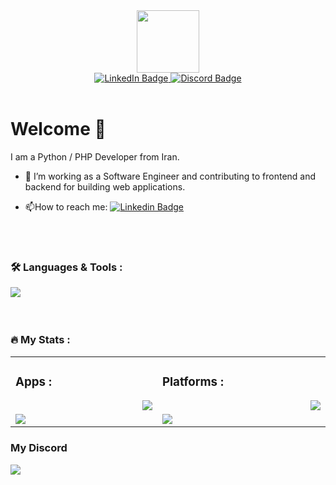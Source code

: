 <div id="header" align="center">
<img src="https://nima-globals.ir/nima/globals-icon.png" width="100"/>

<div id="badges">
  <a href="https://www.linkedin.com/in/nima-ebrahimi-a07a02279/">
    <img src="https://img.shields.io/badge/LinkedIn-blue?style=for-the-badge&logo=linkedin&logoColor=white" alt="LinkedIn Badge"/>
  </a>
  <a href="https://discord.gg/q8JjrbJ76s">
    <img src="https://img.shields.io/badge/Discord-grey?style=for-the-badge&logo=discord" alt="Discord Badge"/>
  </a>

</div>

<br>
<img src="https://komarev.com/ghpvc/?username=nima-globals&style=flat-square&color=blue" alt=""/>

</div>

# Welcome 👋

I am a Python / PHP Developer from Iran.

- :telescope: I’m working as a Software Engineer and contributing to frontend and backend for building web applications.
  
- :mailbox:How to reach me: [![Linkedin Badge](https://img.shields.io/badge/-kakbar-blue?style=flat&logo=Linkedin&logoColor=white)](your-linkedin-url)

<br> 
<br> 
  
### :hammer_and_wrench: Languages & Tools  :
<div>
<img align="left" src="https://skillicons.dev/icons?i=php,python,django,js,jquery,css,html,markdown,bootstrap,cloudflare,heroku,mysql,mongodb,sqlite" draggable="false">
</div>
<br>
<br> 
<br> 

### :fire: My Stats :

<table align="center">
	<tr>
		<td width="1200px">
	    <h3>Apps :</h3>
        <img align="right" src="https://skillicons.dev/icons?i=vscode,visualstudio,postman,qt" draggable="false">
		</td>
		<td width="1200px">
	    <h3>Platforms :</h3>
        <img align="right" src="https://skillicons.dev/icons?i=discord,instagram,github,linkedin,twitter" draggable="false">
		</td>
	</tr>
	<tr>
		<td width="1200px">
        <img align="center" src="https://github-readme-stats.vercel.app/api?username=nima-globals&theme=midnight-purple&show_icons=true&bg_color=0D1117&hide_border=true" draggable="false">
		</td>
		<td width="1200px">
        <img align="center" src="https://github-readme-stats.vercel.app/api/top-langs/?username=nima-globals&theme=midnight-purple&layout=compact&bg_color=0D1117&hide_border=true" draggable="false">
		</td>
	</tr>
</table>

### My Discord

<a align="center" href="https://discord.com/users/1014987455650345010">
 <img align="center" src="https://lanyard-profile-readme.vercel.app/api/1014987455650345010?theme=dark&animated=true&hideDiscrim=true&borderRadius=30px&hideStatus=true">
   </a>
